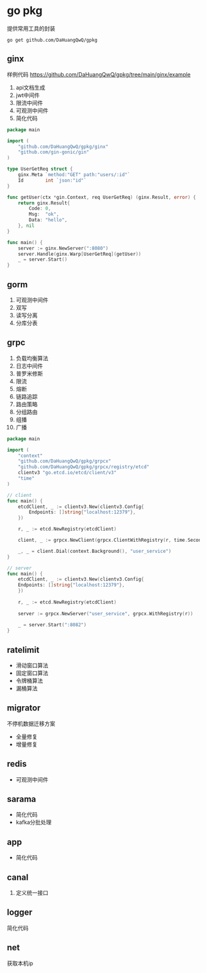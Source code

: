 # go pkg
提供常用工具的封装
```shell
go get github.com/DaHuangQwQ/gpkg
```

## ginx
样例代码
https://github.com/DaHuangQwQ/gpkg/tree/main/ginx/example
1. api文档生成
2. jwt中间件
3. 限流中间件
4. 可观测中间件
5. 简化代码
```go
package main

import (
	"github.com/DaHuangQwQ/gpkg/ginx"
	"github.com/gin-gonic/gin"
)

type UserGetReq struct {
	ginx.Meta `method:"GET" path:"users/:id"`
	Id        int `json:"id"`
}

func getUser(ctx *gin.Context, req UserGetReq) (ginx.Result, error) {
	return ginx.Result{
		Code: 0,
		Msg:  "ok",
		Data: "hello",
	}, nil
}

func main() {
	server := ginx.NewServer(":8080")
	server.Handle(ginx.Warp[UserGetReq](getUser))
	_ = server.Start()
}

```
## gorm
1. 可观测中间件
2. 双写
3. 读写分离
4. 分库分表
## grpc
1. 负载均衡算法
2. 日志中间件
3. 普罗米修斯
4. 限流
5. 熔断
6. 链路追踪
7. 路由策略
8. 分组路由
9. 组播
10. 广播
```go
package main

import (
    "context"
    "github.com/DaHuangQwQ/gpkg/grpcx"
    "github.com/DaHuangQwQ/gpkg/grpcx/registry/etcd"
    clientv3 "go.etcd.io/etcd/client/v3"
    "time"
)

// client
func main() {
	etcdClient, _ := clientv3.New(clientv3.Config{
		Endpoints: []string{"localhost:12379"},
	})

	r, _ := etcd.NewRegistry(etcdClient)

	client, _ := grpcx.NewClient(grpcx.ClientWithRegistry(r, time.Second*3))

	_, _ = client.Dial(context.Background(), "user_service")
}

// server
func main() {
    etcdClient, _ := clientv3.New(clientv3.Config{
    Endpoints: []string{"localhost:12379"},
    })
    
    r, _ := etcd.NewRegistry(etcdClient)
    
    server := grpcx.NewServer("user_service", grpcx.WithRegistry(r))
    
    _ = server.Start(":8082")
}
```
## ratelimit
- 滑动窗口算法
- 固定窗口算法
- 令牌桶算法
- 漏桶算法
## migrator
不停机数据迁移方案
- 全量修复
- 增量修复
## redis
- 可观测中间件
## sarama
- 简化代码
- kafka分批处理
## app
- 简化代码
## canal
1. 定义统一接口
## logger
简化代码
## net
获取本机ip
